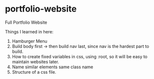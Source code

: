 # portfolio-website
 Full Portfolio Website


Things I learned in here:
1. Hamburger Menu
2. Build body first -> then build nav last, since nav is the hardest part to build.
3. How to create fixed variables in css, using :root, so it will be easy to maintain websites later.
4. Name similar elements same class name
5. Structure of a css file.
